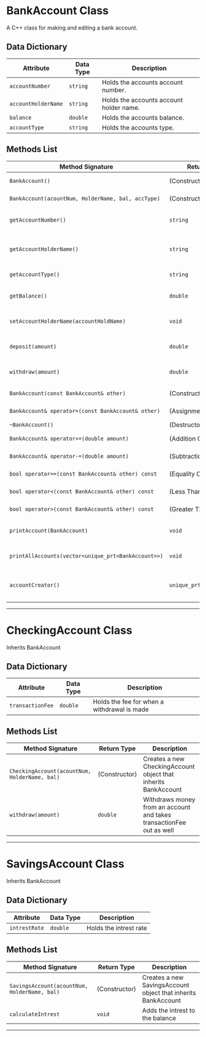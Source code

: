 # BankAccount Class

A C++ class for making and editing a bank account.

## Data Dictionary
| Attribute           | Data Type | Description                             |
|---------------------|-----------|-----------------------------------------|
| `accountNumber`     | `string`  | Holds the accounts account number.      |
| `accountHolderName` | `string`  | Holds the accounts account holder name. |
| `balance`           | `double`  | Holds the accounts balance.             |
| `accountType`       | `string`  | Holds the accounts type.                |


## Methods List

| Method Signature                                    | Return Type               | Description                                |
|-----------------------------------------------------|---------------------------|--------------------------------------------|
| `BankAccount()`                                     | (Constructor)             | Default constructor.                       |
| `BankAccount(acountNum, HolderName, bal, accType)`  | (Constructor)             | Parameterized constructor.                 |
| `getAccountNumber()`                                | `string`                  | Gets the accounts number.                  |
| `getAccountHolderName()`                            | `string`                  | Gets the accounts account holder name.     |
| `getAccountType()`                                  | `string`                  | Gets the account type.                     |
| `getBalance()`                                      | `double`                  | Gets the account balance.                  |
| `setAccountHolderName(accountHoldName)`             | `void`                    | Sets the account holder name.              |
| `deposit(amount)`                                   | `double`                  | Deposits money into an account.            |
| `withdraw(amount)`                                  | `double`                  | Withdraws money from a account.            |
| `BankAccount(const BankAccount& other)`             | (Constructor)             | Copy constructor.                          |
| `BankAccount& operator=(const BankAccount& other)`  | (Assignment Operator)     | Assignment operator.                       |
| `~BankAccount()`                                    | (Destructor)              | Destructor.                                |
| `BankAccount& operator+=(double amount)`            | (Addition Operator)       | Addition operator.                         |
| `BankAccount& operator-=(double amount)`            | (Subtraction Operator)    | Subtraction operator.                      |
| `bool operator==(const BankAccount& other) const`   | (Equality Operator)       | Equality operator.                         |
| `bool operator<(const BankAccount& other) const`    | (Less Than Operator)      | Less than operator.                        |
| `bool operator>(const BankAccount& other) const`    | (Greater Than Operator)   | Greater than operator.                     |
| `printAccount(BankAccount)`                         | `void`                    | Prints out data about a bank account       |
| `printAllAccounts(vector<unique_prt<BankAccount>>)` | `void`                    | Prints out data about every account        |
| `accountCreator()`                                  | `unique_prt<BankAccount>` | Creates a new Checking or Savings account. |

---
# CheckingAccount Class
Inherits BankAccount
## Data Dictionary
| Attribute        | Data Type | Description                                 |
|------------------|-----------|---------------------------------------------|
| `transactionFee` | `double`  | Holds the fee for when a withdrawal is made |

## Methods List

| Method Signature                              | Return Type   | Description                                                          |
|-----------------------------------------------|---------------|----------------------------------------------------------------------|
| `CheckingAccount(acountNum, HolderName, bal)` | (Constructor) | Creates a new CheckingAccount object that inherits BankAccount       |
| `withdraw(amount)`                            | `double`      | Withdraws money from an account and takes transactionFee out as well |

---
# SavingsAccount Class
Inherits BankAccount

## Data Dictionary
| Attribute     | Data Type | Description            |
|---------------|-----------|------------------------|
| `intrestRate` | `double`  | Holds the intrest rate |

## Methods List

| Method Signature                             | Return Type   | Description                                                   |
|----------------------------------------------|---------------|---------------------------------------------------------------|
| `SavingsAccount(acountNum, HolderName, bal)` | (Constructor) | Creates a new SavingsAccount object that inherits BankAccount |
| `calculateIntrest`                           | `void`        | Adds the intrest to the balance                               |

---